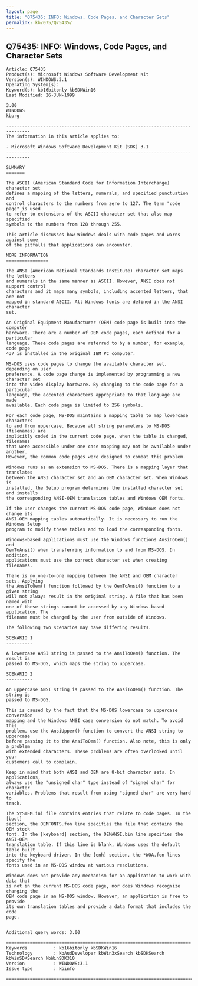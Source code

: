 ```yaml
---
layout: page
title: "Q75435: INFO: Windows, Code Pages, and Character Sets"
permalink: kb/075/Q75435/
---
```


## Q75435: INFO: Windows, Code Pages, and Character Sets

	Article: Q75435
	Product(s): Microsoft Windows Software Development Kit
	Version(s): WINDOWS:3.1
	Operating System(s): 
	Keyword(s): kb16bitonly kbSDKWin16
	Last Modified: 26-JUN-1999
	
	3.00
	WINDOWS
	kbprg
	
	-------------------------------------------------------------------------------
	The information in this article applies to:
	
	- Microsoft Windows Software Development Kit (SDK) 3.1 
	-------------------------------------------------------------------------------
	
	SUMMARY
	=======
	
	The ASCII (American Standard Code for Information Interchange) character set
	defines a mapping of the letters, numerals, and specified punctuation and
	control characters to the numbers from zero to 127. The term "code page" is used
	to refer to extensions of the ASCII character set that also map specified
	symbols to the numbers from 128 through 255.
	
	This article discusses how Windows deals with code pages and warns against some
	of the pitfalls that applications can encounter.
	
	MORE INFORMATION
	================
	
	The ANSI (American National Standards Institute) character set maps the letters
	and numerals in the same manner as ASCII. However, ANSI does not support control
	characters and it maps many symbols, including accented letters, that are not
	mapped in standard ASCII. All Windows fonts are defined in the ANSI character
	set.
	
	An Original Equipment Manufacturer (OEM) code page is built into the computer
	hardware. There are a number of OEM code pages, each defined for a particular
	language. These code pages are referred to by a number; for example, code page
	437 is installed in the original IBM PC computer.
	
	MS-DOS uses code pages to change the available character set, depending on user
	preference. A code page change is implemented by programming a new character set
	into the video display hardware. By changing to the code page for a particular
	language, the accented characters appropriate to that language are made
	available. Each code page is limited to 256 symbols.
	
	For each code page, MS-DOS maintains a mapping table to map lowercase characters
	to and from uppercase. Because all string parameters to MS-DOS (filenames) are
	implicitly coded in the current code page, when the table is changed, filenames
	that were accessible under one case mapping may not be available under another.
	However, the common code pages were designed to combat this problem.
	
	Windows runs as an extension to MS-DOS. There is a mapping layer that translates
	between the ANSI character set and an OEM character set. When Windows is
	installed, the Setup program determines the installed character set and installs
	the corresponding ANSI-OEM translation tables and Windows OEM fonts.
	
	If the user changes the current MS-DOS code page, Windows does not change its
	ANSI-OEM mapping tables automatically. It is necessary to run the Windows Setup
	program to modify these tables and to load the corresponding fonts.
	
	Windows-based applications must use the Windows functions AnsiToOem() and
	OemToAnsi() when transferring information to and from MS-DOS. In addition,
	applications must use the correct character set when creating filenames.
	
	There is no one-to-one mapping between the ANSI and OEM character sets. Applying
	the AnsiToOem() function followed by the OemToAnsi() function to a given string
	will not always result in the original string. A file that has been named with
	one of these strings cannot be accessed by any Windows-based application. The
	filename must be changed by the user from outside of Windows.
	
	The following two scenarios may have differing results.
	
	SCENARIO 1
	----------
	
	A lowercase ANSI string is passed to the AnsiToOem() function. The result is
	passed to MS-DOS, which maps the string to uppercase.
	
	SCENARIO 2
	----------
	
	An uppercase ANSI string is passed to the AnsiToOem() function. The string is
	passed to MS-DOS.
	
	This is caused by the fact that the MS-DOS lowercase to uppercase conversion
	mapping and the Windows ANSI case conversion do not match. To avoid this
	problem, use the AnsiUpper() function to convert the ANSI string to uppercase
	before passing it to the AnsiToOem() function. Also note, this is only a problem
	with extended characters. These problems are often overlooked until your
	customers call to complain.
	
	Keep in mind that both ANSI and OEM are 8-bit character sets. In applications,
	always use the "unsigned char" type instead of "signed char" for character
	variables. Problems that result from using "signed char" are very hard to
	track.
	
	The SYSTEM.ini file contains entries that relate to code pages. In the [boot]
	section, the OEMFONTS.fon line specifies the file that contains the OEM stock
	font. In the [keyboard] section, the OEMANSI.bin line specifies the ANSI-OEM
	translation table. If this line is blank, Windows uses the default table built
	into the keyboard driver. In the [enh] section, the *WOA.fon lines specify the
	fonts used in an MS-DOS window at various resolutions.
	
	Windows does not provide any mechanism for an application to work with data that
	is not in the current MS-DOS code page, nor does Windows recognize changing the
	OEM code page in an MS-DOS window. However, an application is free to provide
	its own translation tables and provide a data format that includes the code
	page.
	
	
	Additional query words: 3.00
	
	======================================================================
	Keywords          : kb16bitonly kbSDKWin16 
	Technology        : kbAudDeveloper kbWin3xSearch kbSDKSearch kbWinSDKSearch kbWinSDK310
	Version           : WINDOWS:3.1
	Issue type        : kbinfo
	
	=============================================================================
	
